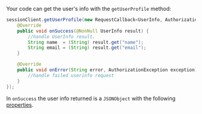 Your code can get the user's info with the `getUserProfile` method:

```java
sessionClient.getUserProfile(new RequestCallback<UserInfo, AuthorizationException>() {
    @Override
    public void onSuccess(@NonNull UserInfo result) {
        //handle UserInfo result.
        String name  = (String) result.get("name");
        String email = (String) result.get("email");
    }

    @Override
    public void onError(String error, AuthorizationException exception) {
        //handle failed userinfo request
    }
});
```

In `onSuccess` the user info returned is a `JSONObject` with the following [properties](/docs/reference/api/oidc/#response-example-success-5).
